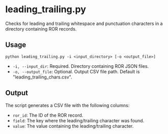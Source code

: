 # leading_trailing.py

Checks for leading and trailing whitespace and punctuation characters in a directory containing ROR records.

## Usage

```
python leading_trailing.py -i <input_directory> [-o <output_file>]
```

- `-i, --input_dir`: Required. Directory containing ROR JSON files.
- `-o, --output_file`: Optional. Output CSV file path. Default is "leading_trailing_chars.csv".

## Output

The script generates a CSV file with the following columns:
- `ror_id`: The ID of the ROR record.
- `field`: The key where the leading/trailing character was found.
- `value`: The value containing the leading/trailing character.